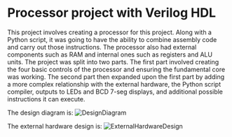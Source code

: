 # Processor project with Verilog HDL

This project involves creating a processor for this project. Along with a Python script, it was going to have the ability to combine assembly code and carry out those instructions. The processor also had external components such as RAM and internal ones such as registers and ALU units. The project was split into two parts. The first part involved creating the four basic controls of the processor and ensuring the fundamental core was working. The second part then expanded upon the first part by adding a more complex relationship with the external hardware, the Python script compiler, outputs to LEDs and BCD 7-seg displays, and additional possible instructions it can execute.

The design diagram is:
![DesignDiagram](https://github.com/imrun10/VerilogProcessor/assets/83439131/06334590-4569-4182-9202-7a3d904e6de1)

The external hardware design is:
![ExternalHardwareDesign](https://github.com/imrun10/VerilogProcessor/assets/83439131/7a8a0c29-e68b-47f7-a1dc-d26163e566ae)
